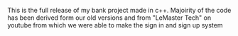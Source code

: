 This is the full release of my bank project made in c++. Majoirity of the code has been derived form our old versions and
from "LeMaster Tech" on youtube from which we were able to make the sign in and sign up system
